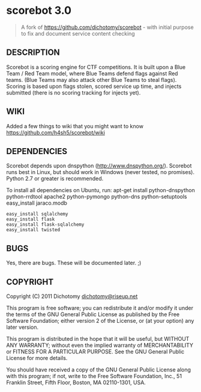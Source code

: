 scorebot 3.0
========

> A fork of https://github.com/dichotomy/scorebot - with initial purpose to fix and document service content checking



## DESCRIPTION
Scorebot is a scoring engine for CTF competitions.  It is built upon a Blue Team / Red Team model, where Blue Teams defend flags against Red teams.  (Blue Teams may also attack other Blue Teams to steal flags).  Scoring is based upon flags stolen, scored service up time, and injects submitted (there is no scoring tracking for injects yet).

## WIKI

Added a few things to wiki that you might want to know https://github.com/h4sh5/scorebot/wiki


## DEPENDENCIES
Scorebot depends upon dnspython (http://www.dnspython.org/).
Scorebot runs best in Linux, but should work in Windows (never tested, no promises).
Python 2.7 or greater is recommended.

To install all dependencies on Ubuntu, run:
   apt-get install python-dnspython python-rrdtool apache2 python-pymongo python-dns python-setuptools
   easy_install jaraco.modb

    easy_install sqlalchemy
    easy_install flask
    easy_install flask-sqlalchemy
    easy_install twisted



## BUGS
Yes, there are bugs.  These will be documented later.  ;)

## COPYRIGHT

Copyright (C) 2011  Dichotomy <dichotomy@riseup.net>

This program is free software; you can redistribute it and/or
modify it under the terms of the GNU General Public License
as published by the Free Software Foundation; either version 2
of the License, or (at your option) any later version.

This program is distributed in the hope that it will be useful,
but WITHOUT ANY WARRANTY; without even the implied warranty of
MERCHANTABILITY or FITNESS FOR A PARTICULAR PURPOSE.  See the
GNU General Public License for more details.

You should have received a copy of the GNU General Public License
along with this program; if not, write to the Free Software
Foundation, Inc., 51 Franklin Street, Fifth Floor, Boston, MA  02110-1301, USA.
